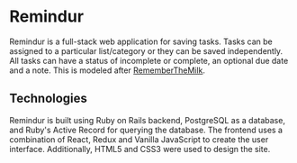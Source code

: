 # Remindur

Remindur is a full-stack web application for saving tasks. Tasks can be assigned to a particular list/category or they can be saved independently. All tasks can have a status of incomplete or complete, an optional due date and a note. This is modeled after [RememberTheMilk](https://www.rememberthemilk.com/).

## Technologies

Remindur is built using Ruby on Rails backend, PostgreSQL as a database, and Ruby's Active Record for querying the database. The frontend uses a combination of React, Redux and Vanilla JavaScript to create the user interface. Additionally, HTML5 and CSS3 were used to design the site.
